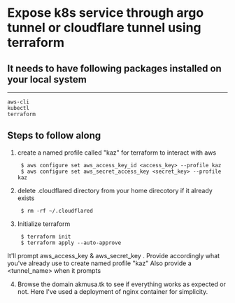 # Expose k8s service through argo tunnel or cloudflare tunnel using terraform

## It needs to have following packages installed on your local system 
***
	aws-cli 
	kubectl 
	terraform 

## Steps to follow along
1. create a named profile called "kaz" for terraform to interact with aws 
	
		$ aws configure set aws_access_key_id <access_key> --profile kaz 
		$ aws configure set aws_secret_access_key <secret_key> --profile kaz 
         
2. delete .cloudflared directory from your home direcotory if it already exists 

		$ rm -rf ~/.cloudflared 
3. Initialize terraform

		$ terraform init
		$ terraform apply --auto-approve 
		
It'll prompt aws_access_key & aws_secret_key . Provide accordingly what you've already use to create named profile "kaz" 
Also provide a <tunnel_name> when it prompts 

4. Browse the domain akmusa.tk to see if everything works as expected or not. Here I've used a deployment of nginx container for simplicity.
 
